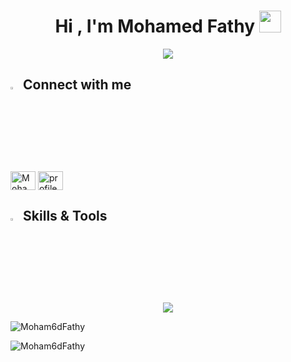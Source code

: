 <h1 align="center">Hi , I'm Mohamed Fathy <img src="https://media.giphy.com/media/hvRJCLFzcasrR4ia7z/giphy.gif" width="35"></h1>
<p align="center">
  <a href="https://github.com/DenverCoder1/readme-typing-svg"><img src="https://readme-typing-svg.herokuapp.com?font=Time+New+Roman&color=%2336ECF7&size=25&center=true&vCenter=true&width=600&height=100&lines=Software+Engineer;Backend+Developer"></a>
</p>

## <img src="https://media2.giphy.com/media/QssGEmpkyEOhBCb7e1/giphy.gif?cid=ecf05e47a0n3gi1bfqntqmob8g9aid1oyj2wr3ds3mg700bl&rid=giphy.gif" width ="3%"> Connect with me
<p align="left">
  <a href="https://linkedin.com/in/moham6d-fathy" target="blank"><img align="center" src="https://raw.githubusercontent.com/rahuldkjain/github-profile-readme-generator/master/src/images/icons/Social/linked-in-alt.svg" alt="Mohamed Fathy" height="30" width="40" /></a>
  <a href="https://www.facebook.com/people/Mohamed-Fathy/pfbid02J5x543kMkqEjBmJhwu4uwCnqhwbHsey3jvpZCCbZ2ab57b28jr1QFgCyRKneD1oGl/" target="blank"><img align="center" src="https://raw.githubusercontent.com/rahuldkjain/github-profile-readme-generator/master/src/images/icons/Social/facebook.svg" alt="profile.php?id=100007136975513" height="30" width="40" /></a>
</p>

## <img src="https://media2.giphy.com/media/QssGEmpkyEOhBCb7e1/giphy.gif?cid=ecf05e47a0n3gi1bfqntqmob8g9aid1oyj2wr3ds3mg700bl&rid=giphy.gif" width ="3%"> Skills & Tools

<p align="center">
  <a target="_blank"> <img src="https://skillicons.dev/icons?i=html,css,js,ts,nodejs,express,nestjs,mongodb,postgres,redis,docker,git,postman&perline=9"/> </a>
 
</p>



<img src="https://github-readme-stats.vercel.app/api?username=Moham6dFathy&show_icons=true&theme=white&show=prs_merged" alt="Moham6dFathy" />

<p><img align="center" src="https://github-readme-streak-stats.herokuapp.com/?user=Moham6dFathy&" alt="Moham6dFathy" /></p>
